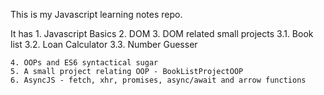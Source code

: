 This is my Javascript learning notes repo.

It has 
    1. Javascript Basics
    2. DOM
    3. DOM related small projects
        3.1. Book list
        3.2. Loan Calculator
        3.3. Number Guesser

    4. OOPs and ES6 syntactical sugar
    5. A small project relating OOP - BookListProjectOOP
    6. AsyncJS - fetch, xhr, promises, async/await and arrow functions
